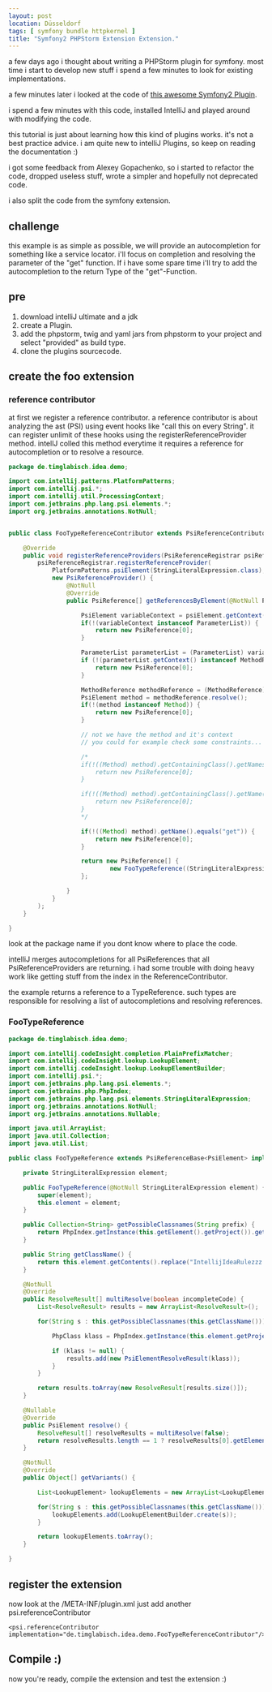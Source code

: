```yaml
---
layout: post
location: Düsseldorf
tags: [ symfony bundle httpkernel ]
title: "Symfony2 PHPStorm Extension Extension."
---
```


a few days ago i thought about writing a PHPStorm plugin for symfony.
most time i start to develop new stuff i spend a few minutes to look for existing implementations.

a few minutes later i looked at the code of [this awesome Symfony2 Plugin](https://github.com/Haehnchen/idea-php-symfony2-plugin).

i spend a few minutes with this code, installed IntelliJ and played around with modifying the code.

this tutorial is just about learning how this kind of plugins works. it's not a best practice advice.
i am quite new to intelliJ Plugins, so keep on reading the documentation :)

i got some feedback from Alexey Gopachenko, so i started to
refactor the code, dropped useless stuff, wrote a simpler and hopefully not deprecated code.

i also split the code from the symfony extension.

## challenge
this example is as simple as possible, we will provide an autocompletion for something like a service locator.
i'll focus on completion and resolving the parameter of the "get" function.
If i have some spare time i'll try to add the autocompletion to the return Type of the "get"-Function.

## pre
1. download intelliJ ultimate and a jdk
2. create a Plugin.
3. add the phpstorm, twig and yaml jars from phpstorm to your project and select "provided" as build type.
4. clone the plugins sourcecode.


## create the foo extension

### reference contributor
at first we register a reference contributor.
a reference contributor is about analyzing the ast (PSI) using event hooks like "call this on every String".
it can register unlimit of these hooks using the registerReferenceProvider method.
intellJ colled this method everytime it requires a reference for autocompletion or to resolve a resource.

```java
package de.timglabisch.idea.demo;

import com.intellij.patterns.PlatformPatterns;
import com.intellij.psi.*;
import com.intellij.util.ProcessingContext;
import com.jetbrains.php.lang.psi.elements.*;
import org.jetbrains.annotations.NotNull;


public class FooTypeReferenceContributor extends PsiReferenceContributor {

    @Override
    public void registerReferenceProviders(PsiReferenceRegistrar psiReferenceRegistrar) {
        psiReferenceRegistrar.registerReferenceProvider(
            PlatformPatterns.psiElement(StringLiteralExpression.class),
            new PsiReferenceProvider() {
                @NotNull
                @Override
                public PsiReference[] getReferencesByElement(@NotNull PsiElement psiElement, @NotNull ProcessingContext processingContext) {

                    PsiElement variableContext = psiElement.getContext();
                    if(!(variableContext instanceof ParameterList)) {
                        return new PsiReference[0];
                    }

                    ParameterList parameterList = (ParameterList) variableContext;
                    if (!(parameterList.getContext() instanceof MethodReference)) {
                        return new PsiReference[0];
                    }

                    MethodReference methodReference = (MethodReference) parameterList.getContext();
                    PsiElement method = methodReference.resolve();
                    if(!(method instanceof Method)) {
                        return new PsiReference[0];
                    }

                    // not we have the method and it's context
                    // you could for example check some constraints...

                    /*
                    if(!((Method) method).getContainingClass().getNamespaceName().equals("\\Tg\\BlogBundle\\DependencyInjection\\")) {
                        return new PsiReference[0];
                    }

                    if(!((Method) method).getContainingClass().getName().equals("TgBlogExtension")) {
                        return new PsiReference[0];
                    }
                    */

                    if(!((Method) method).getName().equals("get")) {
                        return new PsiReference[0];
                    }

                    return new PsiReference[] {
                            new FooTypeReference((StringLiteralExpression) psiElement)
                    };

                }
            }
        );
    }

}

```

look at the package name if you dont know where to place the code.

intelliJ merges autocompletions for all PsiReferences that all PsiReferenceProviders are returning.
i had some trouble with doing heavy work like getting stuff from the index in the ReferenceContributor.

the example returns a reference to a TypeReference.
such types are responsible for resolving a list of autocompletions and resolving references.

### FooTypeReference

```java
package de.timglabisch.idea.demo;

import com.intellij.codeInsight.completion.PlainPrefixMatcher;
import com.intellij.codeInsight.lookup.LookupElement;
import com.intellij.codeInsight.lookup.LookupElementBuilder;
import com.intellij.psi.*;
import com.jetbrains.php.lang.psi.elements.*;
import com.jetbrains.php.PhpIndex;
import com.jetbrains.php.lang.psi.elements.StringLiteralExpression;
import org.jetbrains.annotations.NotNull;
import org.jetbrains.annotations.Nullable;

import java.util.ArrayList;
import java.util.Collection;
import java.util.List;

public class FooTypeReference extends PsiReferenceBase<PsiElement> implements PsiPolyVariantReference {

    private StringLiteralExpression element;

    public FooTypeReference(@NotNull StringLiteralExpression element) {
        super(element);
        this.element = element;
    }

    public Collection<String> getPossibleClassnames(String prefix) {
        return PhpIndex.getInstance(this.getElement().getProject()).getAllClassNames(new PlainPrefixMatcher(prefix));
    }

    public String getClassName() {
        return this.element.getContents().replace("IntellijIdeaRulezzz ", "");
    }

    @NotNull
    @Override
    public ResolveResult[] multiResolve(boolean incompleteCode) {
        List<ResolveResult> results = new ArrayList<ResolveResult>();

        for(String s : this.getPossibleClassnames(this.getClassName())) {

            PhpClass klass = PhpIndex.getInstance(this.element.getProject()).getClassByName(s);

            if (klass != null) {
                results.add(new PsiElementResolveResult(klass));
            }
        }

        return results.toArray(new ResolveResult[results.size()]);
    }

    @Nullable
    @Override
    public PsiElement resolve() {
        ResolveResult[] resolveResults = multiResolve(false);
        return resolveResults.length == 1 ? resolveResults[0].getElement() : null;
    }

    @NotNull
    @Override
    public Object[] getVariants() {

        List<LookupElement> lookupElements = new ArrayList<LookupElement>();

        for(String s : this.getPossibleClassnames(this.getClassName())) {
            lookupElements.add(LookupElementBuilder.create(s));
        }

        return lookupElements.toArray();
    }

}
```



## register the extension
now look at the /META-INF/plugin.xml
just add another psi.referenceContributor

```
<psi.referenceContributor implementation="de.timglabisch.idea.demo.FooTypeReferenceContributor"/>
```

## Compile :)
now you're ready, compile the extension and test the extension :)


